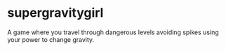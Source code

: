 # supergravitygirl
A game where you travel through dangerous levels avoiding spikes using your power to change gravity.

